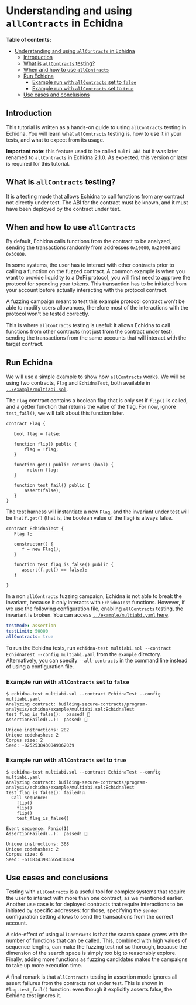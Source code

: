 # Understanding and using `allContracts` in Echidna

**Table of contents:**

- [Understanding and using `allContracts` in Echidna](#understanding-and-using-allcontracts-in-echidna)
  - [Introduction](#introduction)
  - [What is `allContracts` testing?](#what-is-allcontracts-testing)
  - [When and how to use `allContracts`](#when-and-how-to-use-allcontracts)
  - [Run Echidna](#run-echidna)
    - [Example run with `allContracts` set to `false`](#example-run-with-allcontracts-set-to-false)
    - [Example run with `allContracts` set to `true`](#example-run-with-allcontracts-set-to-true)
  - [Use cases and conclusions](#use-cases-and-conclusions)

## Introduction

This tutorial is written as a hands-on guide to using `allContracts` testing in Echidna. You will learn what `allContracts` testing is, how to use it in your tests, and what to expect from its usage.

**Important note**: this feature used to be called `multi-abi` but it was later renamed to `allContracts` in Echidna 2.1.0. As expected, this version or later is required for this tutorial.

## What is `allContracts` testing?

It is a testing mode that allows Echidna to call functions from any contract not directly under test. The ABI for the contract must be known, and it must have been deployed by the contract under test.

## When and how to use `allContracts`

By default, Echidna calls functions from the contract to be analyzed, sending the transactions randomly from addresses `0x10000`, `0x20000` and `0x30000`.

In some systems, the user has to interact with other contracts prior to calling a function on the fuzzed contract. A common example is when you want to provide liquidity to a DeFi protocol, you will first need to approve the protocol for spending your tokens. This transaction has to be initiated from your account before actually interacting with the protocol contract.

A fuzzing campaign meant to test this example protocol contract won't be able to modify users allowances, therefore most of the interactions with the protocol won't be tested correctly.

This is where `allContracts` testing is useful: It allows Echidna to call functions from other contracts (not just from the contract under test), sending the transactions from the same accounts that will interact with the target contract.

## Run Echidna

We will use a simple example to show how `allContracts` works. We will be using two contracts, `Flag` and `EchidnaTest`, both available in [`../example/multiabi.sol`](../example/multiabi.sol).

The `Flag` contract contains a boolean flag that is only set if `flip()` is called, and a getter function that returns the value of the flag. For now, ignore `test_fail()`, we will talk about this function later.

```solidity
contract Flag {

   bool flag = false;

   function flip() public {
       flag = !flag;
   }

   function get() public returns (bool) {
        return flag;
   }

   function test_fail() public {
       assert(false);
   }
}
```

The test harness will instantiate a new `Flag`, and the invariant under test will be that `f.get()` (that is, the boolean value of the flag) is always false. 

```solidity
contract EchidnaTest {
   Flag f;

   constructor() {
      f = new Flag();
   }

   function test_flag_is_false() public {
      assert(f.get() == false);
   }

}
```

In a non `allContracts` fuzzing campaign, Echidna is not able to break the invariant, because it only interacts with `EchidnaTest` functions. However, if we use the following configuration file, enabling `allContracts` testing, the invariant is broken. You can access [`../example/multiabi.yaml` here](../example/multiabi.yaml).

```yaml
testMode: assertion
testLimit: 50000
allContracts: true
```

To run the Echidna tests, run `echidna-test multiabi.sol --contract EchidnaTest --config multiabi.yaml` from the `example` directory. Alternatively, you can specify `--all-contracts` in the command line instead of using a configuration file.

### Example run with `allContracts` set to `false`

```
$ echidna-test multiabi.sol --contract EchidnaTest --config multiabi.yaml 
Analyzing contract: building-secure-contracts/program-analysis/echidna/example/multiabi.sol:EchidnaTest
test_flag_is_false():  passed! 🎉
AssertionFailed(..):  passed! 🎉

Unique instructions: 282
Unique codehashes: 2
Corpus size: 2
Seed: -8252538430849362039
```

### Example run with `allContracts` set to `true`

```
$ echidna-test multiabi.sol --contract EchidnaTest --config multiabi.yaml 
Analyzing contract: building-secure-contracts/program-analysis/echidna/example/multiabi.sol:EchidnaTest
test_flag_is_false(): failed!💥  
  Call sequence:
    flip()
    flip()
    flip()
    test_flag_is_false()

Event sequence: Panic(1)
AssertionFailed(..):  passed! 🎉

Unique instructions: 368
Unique codehashes: 2
Corpus size: 6
Seed: -6168343983565830424
```

## Use cases and conclusions

Testing with `allContracts` is a useful tool for complex systems that require the user to interact with more than one contract, as we mentioned earlier. Another use case is for deployed contracts that require interactions to be initiated by specific addresses: for those, specifying the `sender` configuration setting allows to send the transactions from the correct account.

A side-effect of using `allContracts` is that the search space grows with the number of functions that can be called. This, combined with high values of sequence lengths, can make the fuzzing test not so thorough, because the dimension of the search space is simply too big to reasonably explore. Finally, adding more functions as fuzzing candidates makes the campaigns to take up more execution time.

A final remark is that `allContracts` testing in assertion mode ignores all assert failures from the contracts not under test. This is shown in `Flag.test_fail()` function: even though it explicitly asserts false, the Echidna test ignores it.

